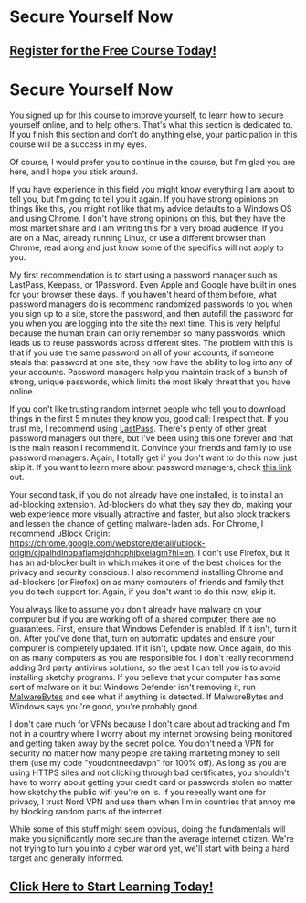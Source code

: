 # Secure Yourself Now
##  [Register for the Free Course Today!](https://roppers.thinkific.com/courses/computing-fundamentals)
# Secure Yourself Now
You signed up for this course to improve yourself, to learn how to secure yourself online, and to help others. That's what this section is dedicated to. If you finish this section and don't do anything else, your participation in this course will be a success in my eyes.

Of course, I would prefer you to continue in the course, but I'm glad you are here, and I hope you stick around.

If you have experience in this field you might know everything I am about to tell you, but I'm going to tell you it again. If you have strong opinions on things like this, you might not like that my advice defaults to a Windows OS and using Chrome. I don't have strong opinions on this, but they have the most market share and I am writing this for a very broad audience. If you are on a Mac, already running Linux, or use a different browser than Chrome, read along and just know some of the specifics will not apply to you.

My first recommendation is to start using a password manager such as LastPass, Keepass, or 1Password. Even Apple and Google have built in ones for your browser these days. If you haven't heard of them before, what password managers do is recommend randomized passwords to you when you sign up to a site, store the password, and then autofill the password for you when you are logging into the site the next time. This is very helpful because the human brain can only remember so many passwords, which leads us to reuse passwords across different sites. The problem with this is that if you use the same password on all of your accounts, if someone steals that password at one site, they now have the ability to log into any of your accounts. Password managers help you maintain track of a bunch of strong, unique passwords, which limits the most likely threat that you have online.

If you don't like trusting random internet people who tell you to download things in the first 5 minutes they know you, good call: I respect that. If you trust me, I recommend using [LastPass](https://lastpass.com/). There's plenty of other great password managers out there, but I've been using this one forever and that is the main reason I recommend it. Convince your friends and family to use password managers. Again, I totally get if you don't want to do this now, just skip it.  If you want to learn more about password managers, check [this link](https://www.howtogeek.com/141500/why-you-should-use-a-password-manager-and-how-to-get-started/) out.

Your second task, if you do not already have one installed, is to install an ad-blocking extension. Ad-blockers do what they say they do, making your web experience more visually attractive and faster, but also block trackers and lessen the chance of getting malware-laden ads.  For Chrome, I recommend uBlock Origin: <https://chrome.google.com/webstore/detail/ublock-origin/cjpalhdlnbpafiamejdnhcphjbkeiagm?hl=en>. I don't use Firefox, but it has an ad-blocker built in which makes it one of the best choices for the privacy and security conscious. I also recommend installing Chrome and ad-blockers (or Firefox) on as many computers of friends and family that you do tech support for. Again, if you don't want to do this now, skip it.

You always like to assume you don't already have malware on your computer but if you are working off of a shared computer, there are no guarantees. First, ensure that Windows Defender is enabled. If it isn't, turn it on. After you've done that, turn on automatic updates and ensure your computer is completely updated. If it isn't, update now. Once again, do this on as many computers as you are responsible for. I don't really recommend adding 3rd party antivirus solutions, so the best I can tell you is to avoid installing sketchy programs. If you believe that your computer has some sort of malware on it but Windows Defender isn't removing it, run [MalwareBytes](https://www.malwarebytes.com/mwb-download/) and see what if anything is detected. If MalwareBytes and Windows says you're good, you're probably good.

I don't care much for VPNs because I don't care about ad tracking and I'm not in a country where I worry about my internet browsing being monitored and getting taken away by the secret police. You don't need a VPN for security no matter how many people are taking marketing money to sell them  (use my code "youdontneedavpn" for 100% off). As long as you are using HTTPS sites and not clicking through bad certificates, you shouldn't have to worry about getting your credit card or passwords stolen no matter how sketchy the public wifi you're on is. If you reeeally want one for privacy, I trust Nord VPN and use them when I'm in countries that annoy me by blocking random parts of the internet. 

While some of this stuff might seem obvious, doing the fundamentals will make you significantly more secure than the average internet citizen. We're not trying to turn you into a cyber warlord yet, we'll start with being a hard target and generally informed.

##  [Click Here to Start Learning Today!](https://roppers.thinkific.com/courses/computing-fundamentals)
